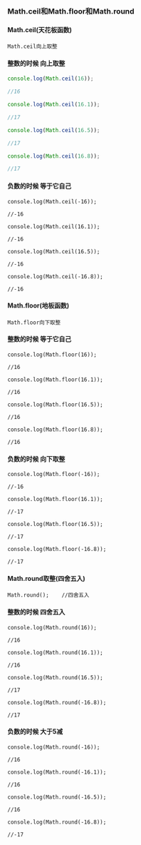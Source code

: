 ### Math.ceil和Math.floor和Math.round

#### Math.ceil\(天花板函数\)

```
Math.ceil向上取整
```

#### 整数的时候 向上取整

```js
console.log(Math.ceil(16));

//16

console.log(Math.ceil(16.1));

//17

console.log(Math.ceil(16.5));

//17

console.log(Math.ceil(16.8));

//17
```

#### 负数的时候 等于它自己

```
console.log(Math.ceil(-16));

//-16

console.log(Math.ceil(16.1));

//-16

console.log(Math.ceil(16.5));

//-16

console.log(Math.ceil(-16.8));

//-16
```

#### Math.floor\(地板函数\)

```
Math.floor向下取整
```

#### 整数的时候 等于它自己

```
console.log(Math.floor(16));

//16

console.log(Math.floor(16.1));

//16

console.log(Math.floor(16.5));

//16

console.log(Math.floor(16.8));

//16
```

#### 负数的时候 向下取整

```
console.log(Math.floor(-16));

//-16

console.log(Math.floor(16.1));

//-17

console.log(Math.floor(16.5));

//-17

console.log(Math.floor(-16.8));

//-17
```

#### Math.round取整\(四舍五入\)

```
Math.round();    //四舍五入    
```

#### 整数的时候 四舍五入

```
console.log(Math.round(16));

//16

console.log(Math.round(16.1));

//16

console.log(Math.round(16.5));

//17

console.log(Math.round(-16.8));

//17
```

#### 负数的时候 大于5减

```
console.log(Math.round(-16));

//16

console.log(Math.round(-16.1));

//16

console.log(Math.round(-16.5));

//16

console.log(Math.round(-16.8));

//-17
```

